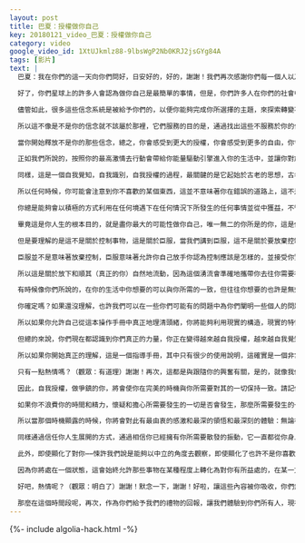 ```yaml
---
layout: post
title: 巴夏：授權做你自己
key: 20180121_video_巴夏：授權做你自己
category: video
google_video_id: 1XtUJkmlz88-9lbsWgP2Nb0KRJ2jsGYg84A
tags: [影片]
text: |
  巴夏：我在你們的這一天向你們問好，日安好的，好的，謝謝！我們再次感謝你們每一個人以及你們大家一起創造了這場互動，默許我們經由更多的面向，經由你們自己的眼睛，通過你們自身的體驗，你們自己的身份來體驗造物。我們將從提醒你們我們已經取名這次的標題叫做「授權做你自己」開始這一傳訊。

  好了，你們星球上的許多人會認為做你自己是最簡單的事情，但是，你們許多人在你們的社會中從小被教育相信了許多不同類型的信念體系，比起你自己的信念系統，比起那些必然完全符合你所是的信念系統，它更多的是與別人的信念系統有關。

  儘管如此，很多這些信念系統是被給予你們的，以便你能夠完成你所選擇的主題，來探索轉變不是你的信念，然後釋放它們，並且用真正更能代表你所是的信念來取代它們，那樣你就可以體驗到一個自我授權的轉變。

  所以這不像是不是你的信念就不該屬於那裡，它們服務的目的是，通過找出這些不服務於你的信念，不與你所是對齊一致的信念的這一過程，來讓你發現你是誰。就像我們所說的，讓你自己去創造對你有效的定義，創造對你有效的信念，真正更能代表你的核心本質，你的核心頻率的信念和定義。因此你可以經由這個過程授權你自己，並成為真正的你。

  當你開始釋放不是你的那些信念，總之，你會感受到更大的授權，你會感受到更多的自由，你會感受到更加的輕盈。你如何知道你在攜帶那些壓迫著你的不是你的信念，在你的生活中對於按照你的最高激情去行動，你感到有所抗拒，在那個時候總是出現有理由不那麼去做，在那個時候總是有看起來復合邏輯的藉口，這些都是你的線索，表明你攜帶了與你無關的想法、信念，但這些東西（指激情興奮）屬於你，它們沒什麼重量，它們不會壓垮你，事實上它們會給予你能量，驅使你向前。

  正如我們所說的，按照你的最高激情去行動會帶給你能量驅動引擎進入你的生活中，並讓你對於新的一天的開始感到非常興奮，滿腔熱情，而且在那一刻做任何讓你感到興奮的事，這不過是興奮選擇表達它自己，不過是你選擇在那天做你自己。

  同樣，這是一個自我覺知，自我識別，自我授權的過程，最關鍵的是它起始於古老的思想，古老的教誨：「認識你自己」。最重要的是要真正向內挖掘和調查你是誰，去瞭解「什麼才是你」與「什麼不是你」之間的區別，並且通過這一過程，你們許多人經常會吸引你不喜歡的東西來到你的生活中。這是因為你可以使用這個過程作為一個對照，來清楚地明白什麼是你不喜歡的和什麼是你喜歡的之間的區別。

  所以任何時候，你可能會注意到你不喜歡的某個東西，這並不意味著你在錯誤的道路上，這不是關於發生了什麼，這是關於你是如何處理所發生的事，這是關於你是如何回應所發生的事，這是關於（正如我們所說的）你存在的狀態，只要你保持在這種存在的狀態：你認為最能代表你所是的，能量的頻率是你的核心自我本質的狀態。

  你總是能夠會以積極的方式利用在任何境遇下在任何情況下所發生的任何事情並從中獲益，不管它看起來如何，不管它是如何發生的，這並不重要。只有存在的狀態會讓你以你喜歡的方式或者你不喜歡的方式來經驗你的人生，所以通過始終選擇處在你的優先選項的存在狀態，那麼你會一直讓授權被感受到，你會一直讓你的力量貫通你，你不會失去你的力量，你將是你能夠成為的最棒的表達。

  畢竟這是你人生的根本目的，就是盡你最大的可能性做你自己，唯一無二的你所是的你，這是你根本的目的，你如何選擇去做，這取決於你，你的興奮和同步性會向你展示什麼是真正的你，什麼不是真正的你。所以務必要跟隨它，順其自然。

  但是要理解的是這不是關於控制事物，這是關於臣服，當我們講到臣服，這不是關於要放棄控制，如果這是你解釋「臣服」概念的方式，那麼你對此有一個無效的定義，而且與你真實的本質核心不一致。

  臣服並不是意味著放棄控制，臣服意味著允許你自己放手你認為控制應該是怎樣的，並接受你實際上已經自然地在控制了。因為你們每個人都在控制中，一切都在你的控制之中，你只是在玩一場遊戲假裝你失控了。

  所以這是關於放下和順其（真正的你）自然地流動，因為這個湧流會準確地攜帶你去往你需要被攜帶去的地方，這就是臣服的意義，通過讓你自己被你真正所是的湧流攜帶到你真正需要去的地方，你就是在臣服於你已經是在控制之中了。

  有時候像你們所說的，在你的生活中你想要的可以與你所需的一致，但往往你想要的也許是無效的信念系統的產物，和未必以你最佳利益被表達的小我結構的產物。所以這也許一直需要更清楚一點和更具建設性一點去理解，最重要的事就是你需要什麼的目的是為了做你自己，不是你認為你需要才想要的那麼些東西，這是關於你真正需要的，如果你放下並且順應你真正的能量，你真正的本質，你真正的潮流，你會一直體驗到你所需要的，你只需要開始去真正信任你人生展開的方式，並保持在積極的狀態，那樣不管發生了什麼，不管出現了什麼，你將在那個狀態中積極地回應，你會得到益處，在每個境遇中總有好處等著你，你們理解一些了嗎？

  你確定嗎？如果還沒理解，也許我們可以在一些你們可能有的問題中為你們闡明一些個人的問題，那樣你們可以將它應用到你們自己的個人情況和境遇中，我們總是為此闡明，那樣你就能夠真正明白在這些傳訊當中說了些什麼。請明白更重要的事情之一是理解我們與你們分享的是什麼，就是我們不僅僅是在傳達人生哲學，我們不是在提供意見，我們是在給你們一本現實如何工作的操作手冊，這就是全部的了，這是一組簡單的指令，這是一個現實存在結構的說明以及你如何創造你的現實。

  所以如果你允許自己從這本操作手冊中真正地理清頭緒，你將能夠利用現實的構造，現實的特性來使你獲益匪淺，而不是利用它來使你不利。當然，除非你很興奮處於不利的地位，我不會阻止你的，如果你是的話。

  但總的來說，你們現在都認識到你們真正的力量，你正在變得越來越自我授權，越來越自我覺知，越意識和越認識到你值得去體驗你真實的自我，你值得去顯化真正屬於你的東西，因為它們總是會帶給你快樂，它們總是會帶給你狂喜，它們總是會授權給你，它們總是可以在完美的時機準確地帶你去往你需要去的地方，你將能夠在你的生活中走上最小阻力的路徑。此外，這些並不僅僅是甜言蜜語，這不僅僅是一種哲學，這是一個造物是如何構造的真實的描述。

  所以如果你開始真正的理解，這是一個指導手冊，其中只有很少的使用說明，這確實是一個非常簡單的概念，然後你將開始能夠使用其中含有的這些工具，以一個非常明確、準確和有效的方式，你將會經驗到你人生中非常神奇的，非常同步性的轉變，在你生活中每一個你運用了這些工具，這些操作指南，這些知識的領域的轉變，你將能夠以一個自我授權的方式走過人生的旅途，成為你真正所是，成為你被創造的樣子，你將會作為拼圖完美地拼合所有其他的拼圖片段，同樣他們（其他的拼圖）也真正地成為他們所是，這有道理嗎？

  只有一點熱情嗎？（觀眾：有道理）謝謝！再次，這都是與跟隨你的興奮有關，是的，就像我們說過的，興奮並不是意味著你必須要反應強烈上躥下跳和滔滔不絕地說話，不是的，你可以是平靜的，你可以是平和的，你可以是沉思狀態也可以表達（對你而言是真的）你的興奮。

  因此，自我授權，做爭鎮的你，將會使你在完美的時機與你所需要對其的一切保持一致。請記住，你在許多方面，已經為這一生制定了所有你需要的約定，所有你需要的與你相關的事物可以在完美的時間點為你顯化。唯一的例外是如果你花費你的時間和精力懷疑和擔憂你是否會錯過約定，這是你唯一會錯過約定的方式。

  如果你不浪費你的時間和精力，懷疑和擔心所需要發生的一切是否會發生，那麼所需要發生的一切便會發生，但是它會在正確的時機發生，你不一定每次都是時機應該是怎樣的仲裁者，但如果你信任你人生大幕展開的方式，並且你信任興奮工具箱裡的同步性工具，你會看到，無論時機發生在哪段時間裡，實際上永遠會是這段你需要去體驗的，正帶你朝向那個目標的過程的最恰當的時間點。

  所以當那個時機顯露的時候，你將會對此有最由衷的感激和最深的領悟和最深刻的體驗：無論在完美的時機向你揭曉的是什麼。總是有一個原因要去經歷這個過程，如果這個過程是必要的，它總是會富足你和使你能夠充分地利用任何向你顯化的事物，一直都是。

  同樣通過信任你人生展開的方式，通過相信你已經擁有你所需要散發的振動，它一直都從你身上放射出來，毫無例外地在正確的時刻正好顯化需要被顯化的事物。

  此外，即使顯化了對你⋯⋯悚許我們說是能夠以中立的角度去觀察，即使顯化了也許不是你喜歡的東西，仍然察覺到它存在於此是有原因的，這個原因就是給你一個機會，通過使自己認識到那不是你所喜歡的來授權你自己。然而對於你所不喜歡的東西已經被顯化了的實情，不是要進入到一個「什麼都不喜歡」的狀態，而是保持在你更喜歡的狀態，即使你遇到了你不喜歡的事情，你總是可以從中獲得教訓，獲得學問和益處。

  因為你將處在一個狀態，這會始終允許那些事物在某種程度上轉化為對你有所益處的，在某一方面轉化為與你所是相一致的，明白了嗎？

  好吧，熱情呢？（觀眾：明白了）謝謝！默念一下，謝謝！好啦，讓這些內容被你吸收，你們無需記住我們說過的每一句話，我們也在許多不同的層面向你們傳達能量和信息，讓它如它所需要那班逐漸地展開，你不會錯過任何東西，你不會錯過任何東西，還有比你的耳朵所聽到的更多的信息，到那時你就懂了，它會在你的內在能量逐漸地顯露，同樣在正確的時間。

  那麼在這個時間段呢，再次，作為你們給予我們的禮物的回報，讓我們體驗到你們所有人，現在我們請求，我們可以以什麼樣的方式來為你們服務呢？你們可以開始你們的問答環節了，如果你們願意的話。
---
```


{%- include algolia-hack.html -%}
